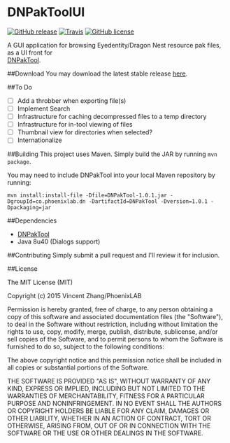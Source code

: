DNPakToolUI
========
[![GitHub release](https://img.shields.io/github/release/vincentzhang96/DNPakToolUI.svg?style=flat-square)](https://github.com/vincentzhang96/DNPakToolUI/releases/latest)
[![Travis](https://img.shields.io/travis/vincentzhang96/DNPakToolUI.svg?style=flat-square)](https://travis-ci.org/vincentzhang96/DNPakToolUI)
[![GitHub license](https://img.shields.io/badge/license-MIT-blue.svg?style=flat-square)](https://github.com/vincentzhang96/DNPakToolUI#license)

A GUI application for browsing Eyedentity/Dragon Nest resource pak files, as a UI front for  
[DNPakTool](https://github.com/vincentzhang96/DNPakTool).

##Download
You may download the latest stable release [here](https://github.com/vincentzhang96/DNPakToolUI/releases/latest).

##To Do
- [ ] Add a throbber when exporting file(s)
- [ ] Implement Search
- [ ] Infrastructure for caching decompressed files to a temp directory
- [ ] Infrastructure for in-tool viewing of files
- [ ] Thumbnail view for directories when selected?
- [ ] Internationalize

##Building
This project uses Maven. Simply build the JAR by running `mvn package`.

You may need to include DNPakTool into your local Maven repository by running:
```
mvn install:install-file -Dfile=DNPakTool-1.0.1.jar -DgroupId=co.phoenixlab.dn -DartifactId=DNPakTool -Dversion=1.0.1 -Dpackaging=jar
```

##Dependencies
- [DNPakTool](https://github.com/vincentzhang96/DNPakTool)
- Java 8u40 (Dialogs support)

##Contributing
Simply submit a pull request and I'll review it for inclusion.

##License

The MIT License (MIT)

Copyright (c) 2015 Vincent Zhang/PhoenixLAB

Permission is hereby granted, free of charge, to any person obtaining a copy
of this software and associated documentation files (the "Software"), to deal
in the Software without restriction, including without limitation the rights
to use, copy, modify, merge, publish, distribute, sublicense, and/or sell
copies of the Software, and to permit persons to whom the Software is
furnished to do so, subject to the following conditions:

The above copyright notice and this permission notice shall be included in
all copies or substantial portions of the Software.

THE SOFTWARE IS PROVIDED "AS IS", WITHOUT WARRANTY OF ANY KIND, EXPRESS OR
IMPLIED, INCLUDING BUT NOT LIMITED TO THE WARRANTIES OF MERCHANTABILITY,
FITNESS FOR A PARTICULAR PURPOSE AND NONINFRINGEMENT. IN NO EVENT SHALL THE
AUTHORS OR COPYRIGHT HOLDERS BE LIABLE FOR ANY CLAIM, DAMAGES OR OTHER
LIABILITY, WHETHER IN AN ACTION OF CONTRACT, TORT OR OTHERWISE, ARISING FROM,
OUT OF OR IN CONNECTION WITH THE SOFTWARE OR THE USE OR OTHER DEALINGS IN
THE SOFTWARE.
